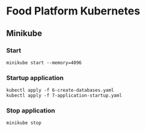 # Food Platform Kubernetes

## Minikube

### Start
```
minikube start --memory=4096
```

### Startup application
```
kubectl apply -f 6-create-databases.yaml
kubectl apply -f 7-application-startup.yaml
```

### Stop application
```
minikube stop
```
